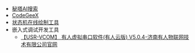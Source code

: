 - [秘塔AI搜索](https://metaso.cn/)
- [CodeGeeX](https://codegeex.cn/)
- [状态机在线绘制工具](https://tool.chipdebug.com/fsm/)
- 嵌入式调试开发工具
	- [【USR-VCOM】 有人虚拟串口软件(有人云版) V5.0.4-济南有人物联网技术有限公司官网](https://www.usr.cn/Download/924.html)
